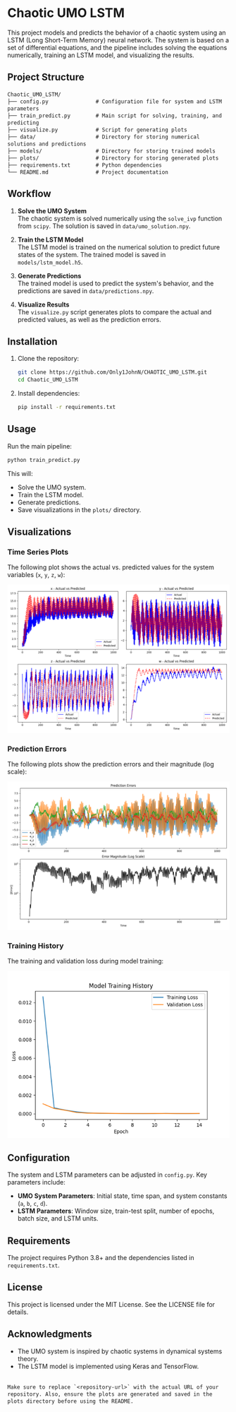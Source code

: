 # Chaotic UMO LSTM

This project models and predicts the behavior of a chaotic system using an LSTM (Long Short-Term Memory) neural network. The system is based on a set of differential equations, and the pipeline includes solving the equations numerically, training an LSTM model, and visualizing the results.

## Project Structure

```
Chaotic_UMO_LSTM/
├── config.py               # Configuration file for system and LSTM parameters
├── train_predict.py        # Main script for solving, training, and predicting
├── visualize.py            # Script for generating plots
├── data/                   # Directory for storing numerical solutions and predictions
├── models/                 # Directory for storing trained models
├── plots/                  # Directory for storing generated plots
├── requirements.txt        # Python dependencies
└── README.md               # Project documentation
```

## Workflow

1. **Solve the UMO System**  
   The chaotic system is solved numerically using the `solve_ivp` function from `scipy`. The solution is saved in `data/umo_solution.npy`.

2. **Train the LSTM Model**  
   The LSTM model is trained on the numerical solution to predict future states of the system. The trained model is saved in `models/lstm_model.h5`.

3. **Generate Predictions**  
   The trained model is used to predict the system's behavior, and the predictions are saved in `data/predictions.npy`.

4. **Visualize Results**  
   The `visualize.py` script generates plots to compare the actual and predicted values, as well as the prediction errors.

## Installation

1. Clone the repository:
   ```bash
   git clone https://github.com/Only1JohnN/CHAOTIC_UMO_LSTM.git
   cd Chaotic_UMO_LSTM
   ```

2. Install dependencies:
   ```bash
   pip install -r requirements.txt
   ```

## Usage

Run the main pipeline:
```bash
python train_predict.py
```

This will:
- Solve the UMO system.
- Train the LSTM model.
- Generate predictions.
- Save visualizations in the `plots/` directory.

## Visualizations

### Time Series Plots
The following plot shows the actual vs. predicted values for the system variables (`x`, `y`, `z`, `w`):

![Time Series Plot](plots/time_series.png)

### Prediction Errors
The following plots show the prediction errors and their magnitude (log scale):

![Prediction Errors](plots/prediction_errors.png)

### Training History
The training and validation loss during model training:

![Training History](plots/training_history.png)

## Configuration

The system and LSTM parameters can be adjusted in `config.py`. Key parameters include:
- **UMO System Parameters**: Initial state, time span, and system constants (`a`, `b`, `c`, `d`).
- **LSTM Parameters**: Window size, train-test split, number of epochs, batch size, and LSTM units.

## Requirements

The project requires Python 3.8+ and the dependencies listed in `requirements.txt`.

## License

This project is licensed under the MIT License. See the LICENSE file for details.

## Acknowledgments

- The UMO system is inspired by chaotic systems in dynamical systems theory.
- The LSTM model is implemented using Keras and TensorFlow.
```

Make sure to replace `<repository-url>` with the actual URL of your repository. Also, ensure the plots are generated and saved in the plots directory before using the README.